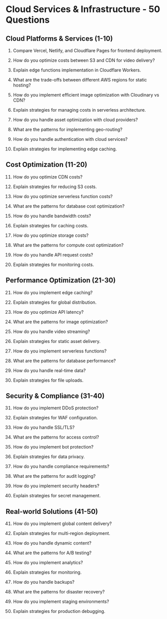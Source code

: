 # Cloud Services & Infrastructure - 50 Questions

## Cloud Platforms & Services (1-10)

1. Compare Vercel, Netlify, and Cloudflare Pages for frontend deployment.

2. How do you optimize costs between S3 and CDN for video delivery?

3. Explain edge functions implementation in Cloudflare Workers.

4. What are the trade-offs between different AWS regions for static hosting?

5. How do you implement efficient image optimization with Cloudinary vs CDN?

6. Explain strategies for managing costs in serverless architecture.

7. How do you handle asset optimization with cloud providers?

8. What are the patterns for implementing geo-routing?

9. How do you handle authentication with cloud services?

10. Explain strategies for implementing edge caching.

## Cost Optimization (11-20)

11. How do you optimize CDN costs?

12. Explain strategies for reducing S3 costs.

13. How do you optimize serverless function costs?

14. What are the patterns for database cost optimization?

15. How do you handle bandwidth costs?

16. Explain strategies for caching costs.

17. How do you optimize storage costs?

18. What are the patterns for compute cost optimization?

19. How do you handle API request costs?

20. Explain strategies for monitoring costs.

## Performance Optimization (21-30)

21. How do you implement edge caching?

22. Explain strategies for global distribution.

23. How do you optimize API latency?

24. What are the patterns for image optimization?

25. How do you handle video streaming?

26. Explain strategies for static asset delivery.

27. How do you implement serverless functions?

28. What are the patterns for database performance?

29. How do you handle real-time data?

30. Explain strategies for file uploads.

## Security & Compliance (31-40)

31. How do you implement DDoS protection?

32. Explain strategies for WAF configuration.

33. How do you handle SSL/TLS?

34. What are the patterns for access control?

35. How do you implement bot protection?

36. Explain strategies for data privacy.

37. How do you handle compliance requirements?

38. What are the patterns for audit logging?

39. How do you implement security headers?

40. Explain strategies for secret management.

## Real-world Solutions (41-50)

41. How do you implement global content delivery?

42. Explain strategies for multi-region deployment.

43. How do you handle dynamic content?

44. What are the patterns for A/B testing?

45. How do you implement analytics?

46. Explain strategies for monitoring.

47. How do you handle backups?

48. What are the patterns for disaster recovery?

49. How do you implement staging environments?

50. Explain strategies for production debugging.
